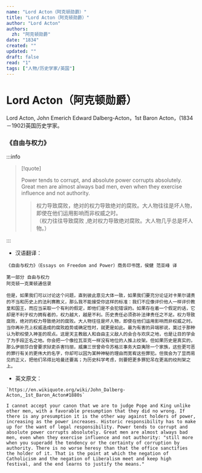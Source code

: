 ```yaml
---
name: "Lord Acton（阿克顿勋爵）"
title: "Lord Acton（阿克顿勋爵）"
author: "Lord Acton"
authors:
  zh: "阿克顿勋爵"
date: "1834"
created: ""
updated: ""
draft: false
read: "1"
tags: ["人物/历史学家/英国"]
---
```


# Lord Acton（阿克顿勋爵）

Lord Acton, John Emerich Edward Dalberg-Acton，1st Baron Acton，(1834－1902)英国历史学家。

### 《自由与权力》

:::info

> [!quote]
>
> Power tends to corrupt, and absolute power corrupts absolutely. 
> Great men are almost always bad men, even when they exercise influence and not authority.
>
> > 权力导致腐败，绝对的权力导致绝对的腐败。大人物往往是坏人物，即使在他们运用影响而非权威之时。  
> > （权力往往导致腐败 ,绝对权力导致绝对腐败。大人物几乎总是坏人物。）  

:::

* 汉语翻译：
```
《自由与权力》（Essays on Freedom and Power）商务印书馆，侯健 范亚峰 译

第一部分 自由与权力
阿克顿一克莱顿通信录

但是，如果我们可以讨论这个问题，直到彼此意见大体一致，如果我们要充分论证对卡莱尔谴责的不当和历史上的法利赛教义，那么我不能接受你这样的标准：我们不应像评价他人一样评价教皇和国王，而应当采取一个有利的假定，即他们是不会犯错误的。如果存在着一个假定的话，它却是不利于权力拥有者的，权力越大，越是不利。历史责任必须弥补法律责任之不足。权力导致腐败，绝对的权力导致绝对的腐败。大人物往往是坏人物，即使在他们运用影响而非权威之时。当你再补充上权威造成的腐败趋势或确定性时，就更是如此。最为有害的异端邪说，莫过于那种认为职权使入神圣的观点。这是天主教敌人和自由主义敌人的会合与欢庆之地，也是让目的学会了为手段正名之地。你会把一个像拉瓦亚克一样没有地位的人推上绞架。但如果历史是真实的，那么伊丽莎白曾要求狱吏杀害玛丽，威廉三世曾命令苏格兰事务大臣夷除一个家族，这些更可恶的罪行有关的更伟大的名字，你却可以因为某种神秘的理由而宽宥这些罪犯。但我会为了显而易见的正义，把他们吊得比哈曼还要高；为历史科学考虑，则要把更多罪犯吊在更高的绞刑架之上。
```

* 英文原文：
```
`https://en.wikiquote.org/wiki/John_Dalberg-Acton,_1st_Baron_Acton#1880s`

I cannot accept your canon that we are to judge Pope and King unlike other men, with a favorable presumption that they did no wrong. If there is any presumption it is the other way against holders of power, increasing as the power increases. Historic responsibility has to make up for the want of legal responsibility. Power tends to corrupt and absolute power corrupts absolutely. Great men are almost always bad men, even when they exercise influence and not authority: "still more when you superadd the tendency or the certainty of corruption by authority. There is no worse heresy than that the office sanctifies the holder of it. That is the point at which the negation of Catholicism and the negation of Liberalism meet and keep high festival, and the end learns to justify the means."
```
